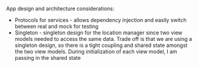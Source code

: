 App design and architecture considerations:
- Protocols for services - allows dependency injection and easily switch between real and mock for testing
- Singleton - singleton design for the location manager since two view models needed to access the same data. Trade off is that we are using a singleton design, so there is a tight coupling and shared state amongst the two view models. During initialization of each view model, I am passing in the shared state
 
